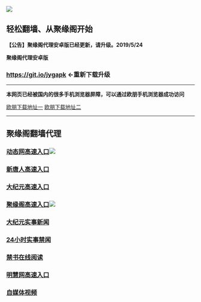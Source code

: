 ![](https://raw.githubusercontent.com/hao369/a/master/j.jpg)



## 轻松翻墙、从聚缘阁开始



**【公告】聚缘阁代理安卓版已经更新，请升级。2019/5/24**

 
**聚缘阁代理安卓版**

### https://git.io/jygapk    ←重新下载升级

***


**本网页已经被国内的很多手机浏览器屏障，可以通过欧朋手机浏览器成功访问**

[欧朋下载地址一](https://github.com/hao369/611/raw/master/oupengliulanqi_108.apk)   [欧朋下载地址二](http://gdown.baidu.com/data/wisegame/9a276c92b5b78d2d/oupengliulanqi_108.apk)

***



## 聚缘阁翻墙代理 


### [动态网高速入口](https://a4qduicoha.execute-api.ap-northeast-2.amazonaws.com/215/)![](https://raw.githubusercontent.com/hao369/a/master/jygdl.gif)


### [新唐人高速入口](https://fcxwq637uk.execute-api.ap-northeast-2.amazonaws.com/51/)

### [大纪元高速入口](https://fcxwq637uk.execute-api.ap-northeast-2.amazonaws.com/51/)

### [聚缘阁高速入口](https://fcxwq637uk.execute-api.ap-northeast-2.amazonaws.com/51)![](https://raw.githubusercontent.com/hao369/a/master/jyg.gif)


### [大纪元实事新闻](https://git.io/fjmgE)

### [24小时实事禁闻](https://git.io/fj3Go)

### [禁书在线阅读](https://git.io/fjJ5Z)


### [明慧网高速入口](https://jzvagsk4rl.execute-api.ap-northeast-2.amazonaws.com/dtt)


### [自媒体视频](https://buudtuvzhl.execute-api.ap-northeast-1.amazonaws.com/bcx)




